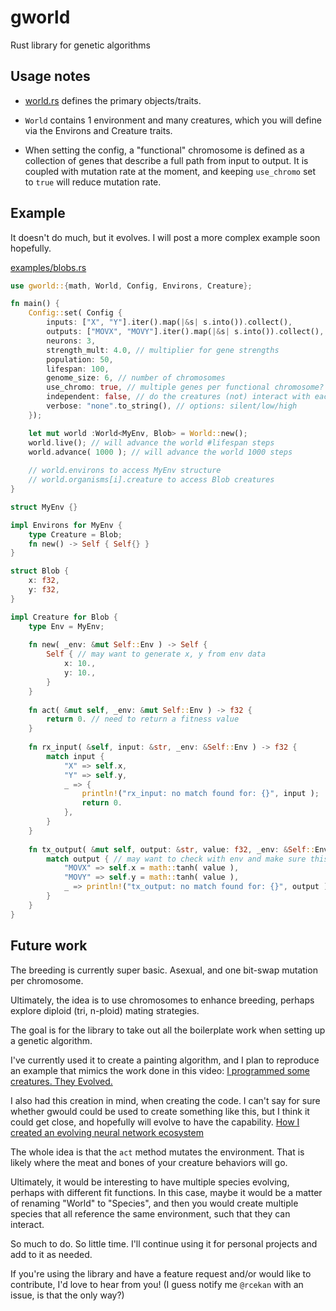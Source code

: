 # gworld
Rust library for genetic algorithms

## Usage notes
- [world.rs](./src/world.rs) defines the primary objects/traits. 

- `World` contains 1 environment and many creatures, which you will define via the Environs and Creature traits. 

- When setting the config, a "functional" chromosome is defined as a collection of genes that describe a full path from input to output. It is coupled with mutation rate at the moment, and keeping `use_chromo` set to `true` will reduce mutation rate. 

## Example

It doesn't do much, but it evolves. I will post a more complex example soon hopefully.

[examples/blobs.rs](./examples/blobs.rs)

```rust
use gworld::{math, World, Config, Environs, Creature};

fn main() {
	Config::set( Config {
		inputs: ["X", "Y"].iter().map(|&s| s.into()).collect(),
		outputs: ["MOVX", "MOVY"].iter().map(|&s| s.into()).collect(),
		neurons: 3,
		strength_mult: 4.0, // multiplier for gene strengths
		population: 50, 
		lifespan: 100, 
		genome_size: 6, // number of chromosomes
		use_chromo: true, // multiple genes per functional chromosome?
		independent: false, // do the creatures (not) interact with each other?
		verbose: "none".to_string(), // options: silent/low/high
	});

	let mut world :World<MyEnv, Blob> = World::new(); 
	world.live(); // will advance the world #lifespan steps 
	world.advance( 1000 ); // will advance the world 1000 steps
	
	// world.environs to access MyEnv structure
	// world.organisms[i].creature to access Blob creatures
}

struct MyEnv {}

impl Environs for MyEnv {
	type Creature = Blob;
	fn new() -> Self { Self{} }
}

struct Blob {
	x: f32,
	y: f32,
}

impl Creature for Blob {
	type Env = MyEnv;
	
	fn new( _env: &mut Self::Env ) -> Self {
		Self { // may want to generate x, y from env data
			x: 10.,
			y: 10.,
		}
	}
	
	fn act( &mut self, _env: &mut Self::Env ) -> f32 {
		return 0. // need to return a fitness value
	}
	
	fn rx_input( &self, input: &str, _env: &Self::Env ) -> f32 {
		match input {
			"X" => self.x,
			"Y" => self.y,
			_ => { 
				println!("rx_input: no match found for: {}", input );
				return 0.
			},
		}
	}
	
	fn tx_output( &mut self, output: &str, value: f32, _env: &Self::Env ) {
		match output { // may want to check with env and make sure this is a valid location to move to!
			"MOVX" => self.x = math::tanh( value ),
			"MOVY" => self.y = math::tanh( value ),
			_ => println!("tx_output: no match found for: {}", output ),
		}
	}
}
```

## Future work

The breeding is currently super basic. Asexual, and one bit-swap mutation per chromosome. 

Ultimately, the idea is to use chromosomes to enhance breeding, perhaps explore diploid (tri, n-ploid) mating strategies. 

The goal is for the library to take out all the boilerplate work when setting up a genetic algorithm. 

I've currently used it to create a painting algorithm, and I plan to reproduce an example that mimics the work done in this video:
[I programmed some creatures. They Evolved.](https://www.youtube.com/watch?v=N3tRFayqVtk&t=1392s)

I also had this creation in mind, when creating the code. I can't say for sure whether gwould could be used to create something like this, but I think it could get close, and hopefully will evolve to have the capability. 
[How I created an evolving neural network ecosystem](https://www.youtube.com/watch?v=myJ7YOZGkv0)

The whole idea is that the `act` method mutates the environment. That is likely where the meat and bones of your creature behaviors will go. 

Ultimately, it would be interesting to have multiple species evolving, perhaps with different fit functions. In this case, maybe it would be a matter of renaming "World" to "Species", and then you would create multiple species that all reference the same environment, such that they can interact. 

So much to do. So little time. I'll continue using it for personal projects and add to it as needed. 

If you're using the library and have a feature request and/or would like to contribute, I'd love to hear from you!
(I guess notify me `@rcekan` with an issue, is that the only way?)
